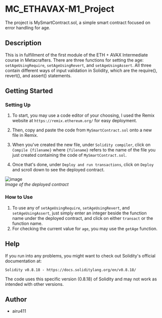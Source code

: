 # MC_ETHAVAX-M1_Project

The project is MySmartContract.sol, a simple smart contract focused on error handling for age.

## Description

This is in fulfillment of the first module of the ETH + AVAX Intermediate course in Metacrafters. There are three functions for setting the age: `setAgeUsingRequire`, `setAgeUsingRevert`, and `setAgeUsingAssert`. All three contain different ways of input validation in Solidity, which are the require(), revert(), and assert() statements. 

## Getting Started

### Setting Up 

1. To start, you may use a code editor of your choosing, I used the Remix website at `https://remix.ethereum.org/` for easy deployment. 

2. Then, copy and paste the code from `MySmartContract.sol` onto a new file in Remix.

3. When you've created the new file, under `Solidity compiler`, click on `Compile {filename}` where `{filename}` refers to the name of the file you just created containing the code of `MySmartContract.sol`.

4. Once that's done, under `Deploy and run transactions`, click on `Deploy` and scroll down to see the deployed contract.

![image](https://github.com/airu411/MC_ETHAVAX-M1_Project/assets/159874160/fcb3815e-1391-4e77-a2a7-81aa5d7d7a40) <br>
*Image of the deployed contract*

### How to Use

1. To use any of `setAgeUsingRequire`, `setAgeUsingRevert`, and `setAgeUsingAssert`, just simply enter an integer beside the function name under the deployed contract, and click on either `transact` or the function name.
2. For checking the current value for `age`, you may use the `getAge` function.

## Help

If you run into any problems, you might want to check out Solidity's official documentation at:

`Solidity v0.8.18 - https://docs.soliditylang.org/en/v0.8.18/`

The code uses this specific version (0.8.18) of Solidity and may not work as intended with other versions.

## Author

- airu411
